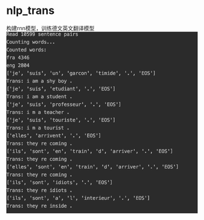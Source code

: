 # nlp_trans
构建rnn模型，训练德文英文翻译模型
![avatar](https://github.com/GibZhang/nlp_trans/blob/master/translate_eval.jpg)
